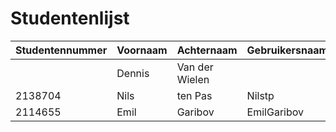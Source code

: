 # Studentenlijst

| Studentennummer | Voornaam | Achternaam       | Gebruikersnaam |
|---------------|---------|----------------|---------------|
|              | Dennis  | Van der Wielen |               |
| 2138704      | Nils    | ten Pas        | Nilstp        |
| 2114655      | Emil    | Garibov        | EmilGaribov   |
